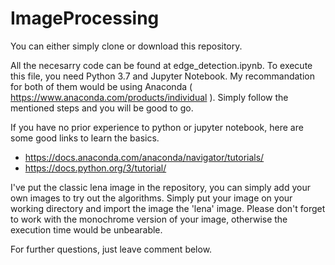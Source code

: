 # ImageProcessing

You can either simply clone or download this repository. 

All the necesarry code can be found at edge_detection.ipynb.
To execute this file, you need Python 3.7 and Jupyter Notebook. My recommandation for both of them would be using Anaconda ( https://www.anaconda.com/products/individual ). Simply follow the mentioned steps and you will be good to go.

If you have no prior experience to python or jupyter notebook, here are some good links to learn the basics. 

 - https://docs.anaconda.com/anaconda/navigator/tutorials/
 - https://docs.python.org/3/tutorial/

I've put the classic lena image in the repository, you can simply add your own images to try out the algorithms. Simply put your image on your working directory and import the image the 'lena' image. Please don't forget to work with the monochrome version of your image, otherwise the execution time would be unbearable.

For further questions, just leave comment below.